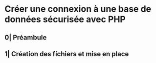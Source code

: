 # Créer une connexion à une base de données sécurisée avec PHP

## 0| Préambule

## 1| Création des fichiers et mise en place
